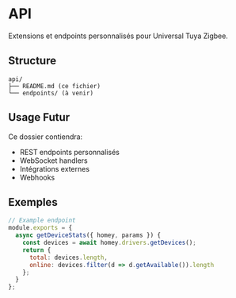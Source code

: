 # API

Extensions et endpoints personnalisés pour Universal Tuya Zigbee.

## Structure

```
api/
├── README.md (ce fichier)
└── endpoints/ (à venir)
```

## Usage Futur

Ce dossier contiendra:
- REST endpoints personnalisés
- WebSocket handlers
- Intégrations externes
- Webhooks

## Exemples

```javascript
// Example endpoint
module.exports = {
  async getDeviceStats({ homey, params }) {
    const devices = await homey.drivers.getDevices();
    return {
      total: devices.length,
      online: devices.filter(d => d.getAvailable()).length
    };
  }
};
```
